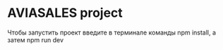 # AVIASALES project

Чтобы запустить проект введите в терминале команды npm install, а затем npm run dev 
